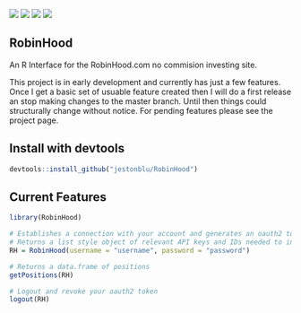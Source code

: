 ![](https://travis-ci.org/JestonBlu/RobinHood.svg?branch=master)
![](https://img.shields.io/github/downloads/JestonBlu/RobinHood/total.svg)
![](https://img.shields.io/badge/development-active-blue.svg)
![](https://img.shields.io/github/commit-activity/y/JestonBlu/RobinHood.svg)

## RobinHood
An R Interface for the RobinHood.com no commision investing site. 

This project is in early development and currently has just a few features. Once I get a basic set of usuable feature created then I will do a first release an stop making changes to the master branch. Until then things could structurally change without notice. For pending features please see the project page.

## Install with devtools
```r
devtools::install_github("jestonblu/RobinHood")
```


## Current Features
```r
library(RobinHood)

# Establishes a connection with your account and generates an oauth2 token
# Returns a list style object of relevant API keys and IDs needed to interact with your account
RH = RobinHood(username = "username", password = "password")

# Returns a data.frame of positions
getPositions(RH)

# Logout and revoke your oauth2 token
logout(RH)

```
